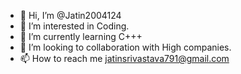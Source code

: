 - 👋 Hi, I’m @Jatin2004124
- 👀 I’m interested in Coding.
- 🌱 I’m currently learning C+++
- 💞️ I’m looking to collaboration with High companies.
- 📫 How to reach me jatinsrivastava791@gmail.com

<!---
Jatin2004124/Jatin2004124 is a ✨ special ✨ repository because its `README.md` (this file) appears on your GitHub profile.
You can click the Preview link to take a look at your changes.
--->
